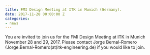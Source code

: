 ```yaml
---
title: FMI Design Meeting at ITK in Munich (Germany).
date: 2017-11-28 00:00:00 Z
categories:
- news
---
```


You are invited to join us for the FMI Design Meeting at ITK in Munich November 28 and 29, 2017. Please contact Jorge Bernal-Romero (Jorge.Bernal-Romero(at)itk-engineering.de) if you would like to join.


